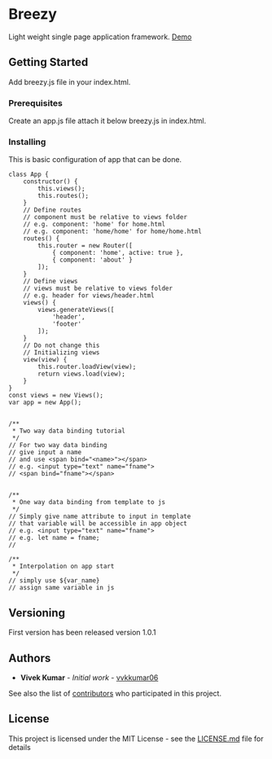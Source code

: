 ﻿# Breezy 

Light weight single page application framework. [Demo](https://vvkkumar06.github.io/iBreezy.js)

## Getting Started

Add breezy.js file in your index.html.

### Prerequisites

Create an app.js file attach it below breezy.js in index.html.

### Installing

This is basic configuration of app that can be done.

```
class App {
    constructor() {
        this.views();
        this.routes();
    }
    // Define routes
    // component must be relative to views folder
    // e.g. component: 'home' for home.html
    // e.g. component: 'home/home' for home/home.html
    routes() {
        this.router = new Router([
            { component: 'home', active: true },
            { component: 'about' }
        ]);
    }
    // Define views
    // views must be relative to views folder
    // e.g. header for views/header.html
    views() {
        views.generateViews([
            'header',
            'footer'
        ]);
    }
    // Do not change this
    // Initializing views
    view(view) {
        this.router.loadView(view);
        return views.load(view);
    }
}
const views = new Views();
var app = new App();
```

```

/**
 * Two way data binding tutorial
 */
// For two way data binding
// give input a name 
// and use <span bind="<name>"></span>
// e.g. <input type="text" name="fname">
// <span bind="fname"></span>


/**
 * One way data binding from template to js
 */
// Simply give name attribute to input in template
// that variable will be accessible in app object
// e.g. <input type="text" name="fname">
// e.g. let name = fname;
//

/**
 * Interpolation on app start
 */
// simply use ${var_name} 
// assign same variable in js
```

## Versioning

First version has been released version 1.0.1

## Authors

* **Vivek Kumar** - *Initial work* - [vvkkumar06](https://github.com/vvkkumar06)

See also the list of [contributors](https://github.com/your/project/contributors) who participated in this project.

## License

This project is licensed under the MIT License - see the [LICENSE.md](LICENSE.md) file for details


